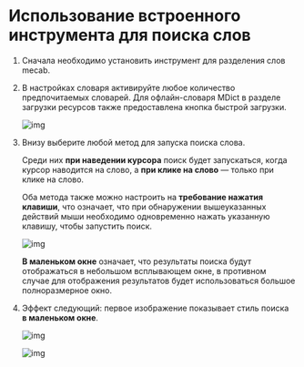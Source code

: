 # Использование встроенного инструмента для поиска слов

1. Сначала необходимо установить инструмент для разделения слов mecab.

1. В настройках словаря активируйте любое количество предпочитаемых словарей. Для офлайн-словаря MDict в разделе загрузки ресурсов также предоставлена кнопка быстрой загрузки.
    
    ![img](https://image.lunatranslator.org/en/internaldict3.png)

1. Внизу выберите любой метод для запуска поиска слова.

    Среди них **при наведении курсора** поиск будет запускаться, когда курсор наводится на слово, а **при клике на слово** — только при клике на слово.

    Оба метода также можно настроить на **требование нажатия клавиши**, что означает, что при обнаружении вышеуказанных действий мыши необходимо одновременно нажать указанную клавишу, чтобы запустить поиск.

    ![img](https://image.lunatranslator.org/en/internaldict2.png)
    
    **В маленьком окне** означает, что результаты поиска будут отображаться в небольшом всплывающем окне, в противном случае для отображения результатов будет использоваться большое полноразмерное окно.

1. Эффект следующий: первое изображение показывает стиль поиска **в маленьком окне**.

    ![img](https://image.lunatranslator.org/zh/internaldict.png)

    ![img](https://image.lunatranslator.org/zh/internaldict1.png)